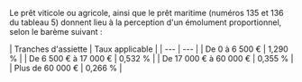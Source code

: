 Le prêt viticole ou agricole, ainsi que le prêt maritime (numéros 135 et 136 du tableau 5) donnent lieu à la perception d'un émolument proportionnel, selon le barème suivant :




| 
Tranches d'assiette | 
Taux applicable |
| --- | --- |
| 
De 0 à 6 500 € | 
1,290 % |
| 
De 6 500 € à 17 000 € | 
0,532 % |
| 
De 17 000 € à 60 000 € | 
0,355 % |
| 
Plus de 60 000 € | 
0,266 % |

